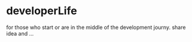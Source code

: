 # developerLife


for those who start or are in the middle of the development journy. 
share idea and ...
